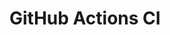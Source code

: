 # GitHub Actions CI














































































































































































































































































































































































































































































































































































































































































































































































































































































































































































































































































































































































































































